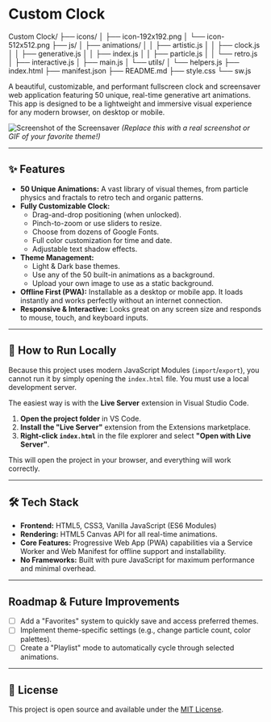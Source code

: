 # Custom Clock

Custom Clock/
├── icons/
│   ├── icon-192x192.png
│   └── icon-512x512.png
├── js/
│   ├── animations/
│   │   ├── artistic.js
│   │   ├── clock.js
│   │   ├── generative.js
│   │   ├── index.js
│   │   ├── particle.js
│   │   └── retro.js
│   ├── interactive.js
│   ├── main.js
│   └── utils/
│       └── helpers.js
├── index.html
├── manifest.json
├── README.md
├── style.css
└── sw.js

A beautiful, customizable, and performant fullscreen clock and screensaver web application featuring 50 unique, real-time generative art animations. This app is designed to be a lightweight and immersive visual experience for any modern browser, on desktop or mobile.

![Screenshot of the Screensaver](https://i.imgur.com/YOUR_SCREENSHOT_URL.png)
*(Replace this with a real screenshot or GIF of your favorite theme!)*

---

## ✨ Features

*   **50 Unique Animations:** A vast library of visual themes, from particle physics and fractals to retro tech and organic patterns.
*   **Fully Customizable Clock:**
    *   Drag-and-drop positioning (when unlocked).
    *   Pinch-to-zoom or use sliders to resize.
    *   Choose from dozens of Google Fonts.
    *   Full color customization for time and date.
    *   Adjustable text shadow effects.
*   **Theme Management:**
    *   Light & Dark base themes.
    *   Use any of the 50 built-in animations as a background.
    *   Upload your own image to use as a static background.
*   **Offline First (PWA):** Installable as a desktop or mobile app. It loads instantly and works perfectly without an internet connection.
*   **Responsive & Interactive:** Looks great on any screen size and responds to mouse, touch, and keyboard inputs.

---

## 🚀 How to Run Locally

Because this project uses modern JavaScript Modules (`import`/`export`), you cannot run it by simply opening the `index.html` file. You must use a local development server.

The easiest way is with the **Live Server** extension in Visual Studio Code.

1.  **Open the project folder** in VS Code.
2.  **Install the "Live Server"** extension from the Extensions marketplace.
3.  **Right-click `index.html`** in the file explorer and select **"Open with Live Server"**.

This will open the project in your browser, and everything will work correctly.

---

## 🛠️ Tech Stack

*   **Frontend:** HTML5, CSS3, Vanilla JavaScript (ES6 Modules)
*   **Rendering:** HTML5 Canvas API for all real-time animations.
*   **Core Features:** Progressive Web App (PWA) capabilities via a Service Worker and Web Manifest for offline support and installability.
*   **No Frameworks:** Built with pure JavaScript for maximum performance and minimal overhead.

---

##  Roadmap & Future Improvements

- [ ] Add a "Favorites" system to quickly save and access preferred themes.
- [ ] Implement theme-specific settings (e.g., change particle count, color palettes).
- [ ] Create a "Playlist" mode to automatically cycle through selected animations.

---

## 📄 License

This project is open source and available under the [MIT License](LICENSE).
